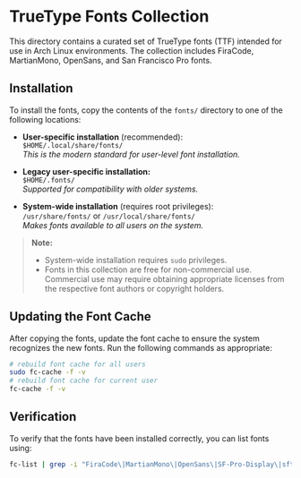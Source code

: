 # TrueType Fonts Collection

This directory contains a curated set of TrueType fonts (TTF) intended for use in Arch Linux environments. The collection includes FiraCode, MartianMono, OpenSans, and San Francisco Pro fonts.

## Installation

To install the fonts, copy the contents of the `fonts/` directory to one of the following locations:

- **User-specific installation** (recommended):  
  `$HOME/.local/share/fonts/`  
  _This is the modern standard for user-level font installation._

- **Legacy user-specific installation:**  
  `$HOME/.fonts/`  
  _Supported for compatibility with older systems._

- **System-wide installation** (requires root privileges):  
  `/usr/share/fonts/` or `/usr/local/share/fonts/`  
  _Makes fonts available to all users on the system._

> **Note:** 
> - System-wide installation requires `sudo` privileges.
> - Fonts in this collection are free for non-commercial use. Commercial use may require obtaining appropriate licenses from the respective font authors or copyright holders.

## Updating the Font Cache

After copying the fonts, update the font cache to ensure the system recognizes the new fonts. Run the following commands as appropriate:

```zsh
# rebuild font cache for all users
sudo fc-cache -f -v
# rebuild font cache for current user
fc-cache -f -v
```

## Verification
To verify that the fonts have been installed correctly, you can list fonts using:
```zsh
fc-list | grep -i "FiraCode\|MartianMono\|OpenSans\|SF-Pro-Display\|sft"
```